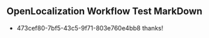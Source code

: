 ## OpenLocalization Workflow Test MarkDown
* 473cef80-7bf5-43c5-9f71-803e760e4bb8 thanks!

<!--HONumber=Sep16_HO1-->


